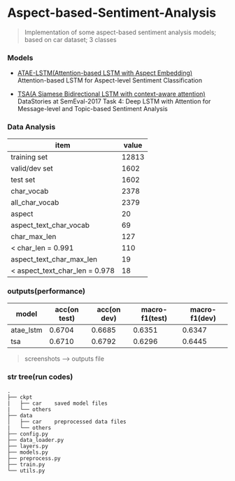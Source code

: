 # Aspect-based-Sentiment-Analysis
> Implementation of some aspect-based sentiment analysis models;
based on car dataset;
3 classes

### Models

- [ATAE-LSTM(Attention-based LSTM with Aspect Embedding)](http://aclweb.org/anthology/D16-1058)  
Attention-based LSTM for Aspect-level Sentiment Classification

- [TSA(A Siamese Bidirectional LSTM with context-aware attention)](https://www.aclweb.org/anthology/S17-2126/)
DataStories at SemEval-2017 Task 4: Deep LSTM with Attention for Message-level and Topic-based Sentiment Analysis


### Data Analysis

|            item                | value  |
|--------------------------------|--------|
| training set                   | 12813  |
| valid/dev set                  | 1602   |
| test set                       | 1602   |
| char_vocab                     | 2378   |
| all_char_vocab                 | 2379   |
| aspect                         | 20     |
| aspect_text_char_vocab         | 69     |
| char_max_len                   | 127    |
| < char_len = 0.991             | 110    |
| aspect_text_char_max_len       |   19   |
| < aspect_text_char_len = 0.978 |   18   |

### outputs(performance)

| model   |  acc(on test)    | acc(on dev)  | macro-f1(test)|macro-f1(dev)|
|---------|------------------|--------------|-------------|---------------|
|atae_lstm|  0.6704          |  0.6685      |   0.6351    |     0.6347    |
|tsa      |  0.6710          |  0.6792      |   0.6296    |     0.6445    |

> screenshots --> outputs file

### str tree(run codes)

    .
    ├── ckpt
    |   ├── car    saved model files
    |   └── others
    ├── data
    │   ├── car    preprocessed data files
    |   └── others
    ├── config.py
    ├── data_loader.py
    ├── layers.py
    ├── models.py
    ├── preprocess.py
    ├── train.py
    └── utils.py


